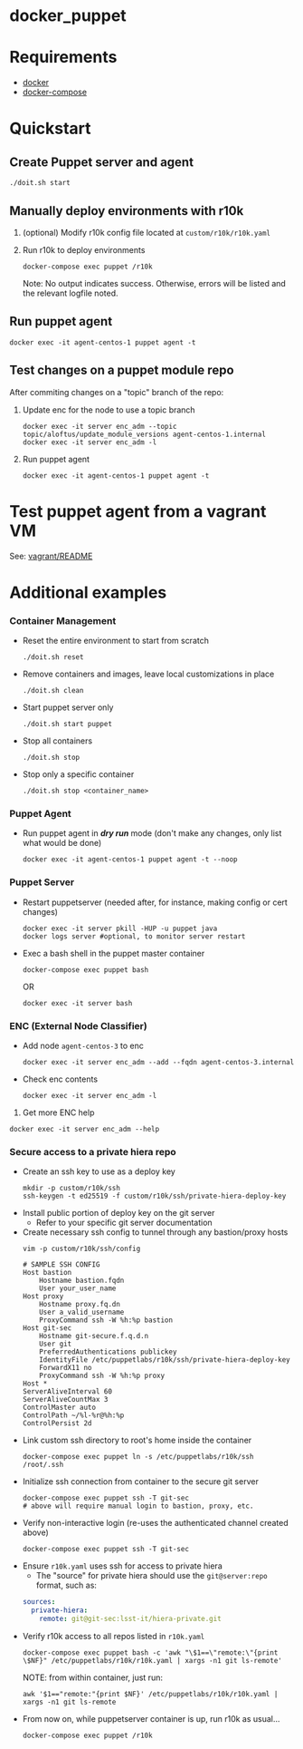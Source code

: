 # docker_puppet

# Requirements

- [docker](https://www.docker.com/products/docker-desktop)
- [docker-compose](https://docs.docker.com/compose/install/)

# Quickstart
## Create Puppet server and agent
```shell
./doit.sh start
```

## Manually deploy environments with r10k
1. (optional) Modify r10k config file located at `custom/r10k/r10k.yaml`

1. Run r10k to deploy environments
   ```shell
   docker-compose exec puppet /r10k
   ```
   Note: No output indicates success. Otherwise, errors will be listed and the relevant logfile noted.


## Run puppet agent
```shell
docker exec -it agent-centos-1 puppet agent -t
```


## Test changes on a puppet module repo
After commiting changes on a "topic" branch of the repo:
1. Update enc for the node to use a topic branch
   ```shell
   docker exec -it server enc_adm --topic topic/aloftus/update_module_versions agent-centos-1.internal
   docker exec -it server enc_adm -l
   ```
1. Run puppet agent
   ```shell
   docker exec -it agent-centos-1 puppet agent -t
   ```


# Test puppet agent from a vagrant VM
See: [vagrant/README](vagrant/README.md)


# Additional examples
### Container Management
* Reset the entire environment to start from scratch
  ```shell
  ./doit.sh reset
  ```
* Remove containers and images, leave local customizations in place
  ```shell
  ./doit.sh clean
  ```
* Start puppet server only
  ```shell
  ./doit.sh start puppet
  ```
* Stop all containers
  ```shell
  ./doit.sh stop
  ```
* Stop only a specific container
  ```shell
  ./doit.sh stop <container_name>
  ```

### Puppet Agent
* Run puppet agent in **_dry run_** mode (don't make any changes, only list what would be done)
  ```shell
  docker exec -it agent-centos-1 puppet agent -t --noop
  ```
### Puppet Server
* Restart puppetserver (needed after, for instance, making config or cert changes)
  ```shell
  docker exec -it server pkill -HUP -u puppet java
  docker logs server #optional, to monitor server restart
  ```
* Exec a bash shell in the puppet master container
  ```shell
  docker-compose exec puppet bash
  ```
  OR
  ```shell
  docker exec -it server bash
  ```

### ENC (External Node Classifier)
* Add node `agent-centos-3` to enc
  ```shell
  docker exec -it server enc_adm --add --fqdn agent-centos-3.internal
  ```
* Check enc contents
  ```shell
  docker exec -it server enc_adm -l
  ```
1. Get more ENC help
  ```shell
  docker exec -it server enc_adm --help
  ```

### Secure access to a private hiera repo
* Create an ssh key to use as a deploy key
  ```shell
  mkdir -p custom/r10k/ssh
  ssh-keygen -t ed25519 -f custom/r10k/ssh/private-hiera-deploy-key
  ```
* Install public portion of deploy key on the git server
  * Refer to your specific git server documentation
* Create necessary ssh config to tunnel through any bastion/proxy hosts
  ```shell
  vim -p custom/r10k/ssh/config
  ```
  ```SSH Config
  # SAMPLE SSH CONFIG
  Host bastion
      Hostname bastion.fqdn
      User your_user_name
  Host proxy
      Hostname proxy.fq.dn
      User a_valid_username
      ProxyCommand ssh -W %h:%p bastion
  Host git-sec
      Hostname git-secure.f.q.d.n
      User git
      PreferredAuthentications publickey
      IdentityFile /etc/puppetlabs/r10k/ssh/private-hiera-deploy-key
      ForwardX11 no
      ProxyCommand ssh -W %h:%p proxy
  Host *
  ServerAliveInterval 60
  ServerAliveCountMax 3
  ControlMaster auto
  ControlPath ~/%l-%r@%h:%p
  ControlPersist 2d
  ```
* Link custom ssh directory to root's home inside the container
  ```shell
  docker-compose exec puppet ln -s /etc/puppetlabs/r10k/ssh /root/.ssh
  ```
* Initialize ssh connection from container to the secure git server
  ```shell
  docker-compose exec puppet ssh -T git-sec
  # above will require manual login to bastion, proxy, etc.
  ```
* Verify non-interactive login (re-uses the authenticated channel created above)
  ```shell
  docker-compose exec puppet ssh -T git-sec
  ```
* Ensure `r10k.yaml` uses ssh for access to private hiera
  * The "source" for private hiera should use the `git@server:repo` format, such as:
  ```YAML
  sources:
    private-hiera:
      remote: git@git-sec:lsst-it/hiera-private.git
  ```
* Verify r10k access to all repos listed in `r10k.yaml`
  ```shell
  docker-compose exec puppet bash -c 'awk "\$1==\"remote:\"{print \$NF}" /etc/puppetlabs/r10k/r10k.yaml | xargs -n1 git ls-remote'
  ```
  NOTE: from within container, just run:
  ```shell
  awk '$1=="remote:"{print $NF}' /etc/puppetlabs/r10k/r10k.yaml | xargs -n1 git ls-remote
  ```
* From now on, while puppetserver container is up, run r10k as usual...
  ```shell
  docker-compose exec puppet /r10k
  ```
